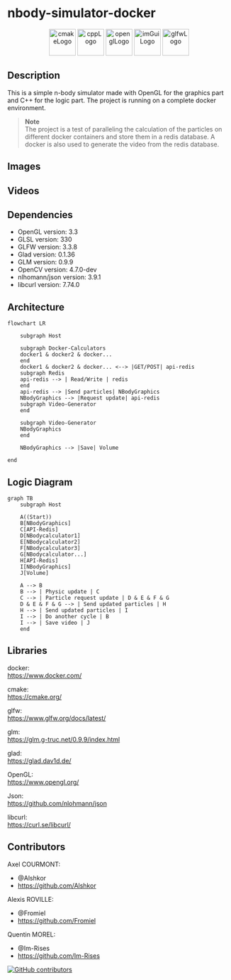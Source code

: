 # nbody-simulator-docker

<p align="center">
        <img src="https://user-images.githubusercontent.com/59691442/183268126-b3d19e66-8f2d-463a-805e-ae6ef7cc6c01.png" alt="cmakeLogo" style="height:60px;"/>
        <img src="https://img.shields.io/badge/C%2B%2B-00599C?style=for-the-badge&logo=c%2B%2B&logoColor=white" alt="cppLogo" style="height:60px;"/>
        <img src="https://img.shields.io/badge/OpenGL-FFFFFF?style=for-the-badge&logo=opengl" alt="openglLogo" style="height:60px;"/>
        <img src="https://github.com/Im-Rises/nbody-simulator-docker/assets/59691442/b527fd70-f38f-4384-878d-3de6929e1e30" alt="imGuiLogo" style="height:60px;"/>
        <img src="https://user-images.githubusercontent.com/59691442/190315147-ec9dc33f-0090-4f0d-98ab-514eb1463e01.png" alt="glfwLogo" style="height:60px;"/>
</p>

[//]: # (         <img src="https://img.shields.io/badge/ImGui-FFFFFF?style=for-the-badge&logo=imGui" alt="imGuiLogo" style="height:60px;"/>)

## Description

This is a simple n-body simulator made with OpenGL for the graphics part and C++ for the logic part.
The project is running on a complete docker environment.

> **Note**  
> The project is a test of paralleling the calculation of the particles on different docker containers and store them in
> a redis database.
> A docker is also used to generate the video from the redis database.

## Images

## Videos

## Dependencies

- OpenGL version: 3.3
- GLSL version: 330
- GLFW version: 3.3.8
- Glad version: 0.1.36
- GLM version: 0.9.9
- OpenCV version: 4.7.0-dev
- nlhomann/json version: 3.9.1
- libcurl version: 7.74.0

## Architecture

```mermaid
flowchart LR
    
    subgraph Host
    
    subgraph Docker-Calculators
    docker1 & docker2 & docker...
    end
    docker1 & docker2 & docker... <--> |GET/POST| api-redis
    subgraph Redis
    api-redis --> | Read/Write | redis
    end
    api-redis --> |Send particles| NBodyGraphics
    NBodyGraphics --> |Request update| api-redis
    subgraph Video-Generator
    end
    
    subgraph Video-Generator
    NBodyGraphics
    end
    
    NBodyGraphics --> |Save| Volume
   
end
```

## Logic Diagram

```mermaid
graph TB
    subgraph Host
    
    A((Start))
    B[NBodyGraphics]
    C[API-Redis]
    D[NBodycalculator1]
    E[NBodycalculator2]
    F[NBodycalculator3]
    G[NBodycalculator...]
    H[API-Redis]
    I[NBodyGraphics]
    J[Volume]
    
    A --> B
    B --> | Physic update | C
    C --> | Particle request update | D & E & F & G
    D & E & F & G --> | Send updated particles | H
    H --> | Send updated particles | I
    I --> | Do another cycle | B
    I --> | Save video | J
    end
```

## Libraries

docker:  
<https://www.docker.com/>

cmake:  
<https://cmake.org/>

glfw:  
<https://www.glfw.org/docs/latest/>

glm:  
<https://glm.g-truc.net/0.9.9/index.html>

glad:  
<https://glad.dav1d.de/>

OpenGL:  
<https://www.opengl.org/>

Json:  
<https://github.com/nlohmann/json>

libcurl:  
<https://curl.se/libcurl/>

## Contributors

Axel COURMONT:

- @Alshkor
- <https://github.com/Alshkor>

Alexis ROVILLE:

- @Fromiel
- <https://github.com/Fromiel>

Quentin MOREL:

- @Im-Rises
- <https://github.com/Im-Rises>

[![GitHub contributors](https://contrib.rocks/image?repo=Im-Rises/nbody-simulator-docker)](https://github.com/Im-Rises/nbody-simulator-docker/graphs/contributors)
